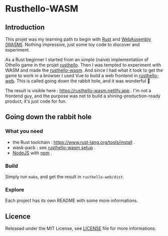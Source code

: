 # Rusthello-WASM

## Introduction

This projet was my learning path to begin with [Rust](https://www.rust-lang.org) and [WebAssembly (WASM)](https://webassembly.org/). Nothing impressive, just some toy code to discover and experiment.

As a Rust beginner I started from an simple (naive) implementation of Othello game in the projet [rusthello](rusthello/README.md). Then I was tempted to experiment with WASM and made the [rusthello-wasm](rusthello-wasm/README.md). And since I had what it took to get the game to work in a browser I used Vue to build a web frontend in [rusthello-web](rusthello-web/README.md). This is called going down the rabbit hole, and it was wonderful 🙂

The result is visible here : https://rusthello-wasm.netlify.app . I'm not a frontend guy, and the purpose was not to build a shining-production-ready product, it's just code for fun.

## Going down the rabbit hole

### What you need

* the Rust toolchain : https://www.rust-lang.org/tools/install .
* wask-pack : see [rusthello-wasm setup](rusthello-wasm/README.md#Setup) .
* [NodeJS](https://nodejs.org) with [npm](https://www.npmjs.com) .

### Build

Simply run `make`, and get the result in `rusthello-web/dist`.

### Explore

Each project has its own README with some more informations.

## Licence

Released under the MIT License, see [LICENSE](LICENSE) file for more informations.